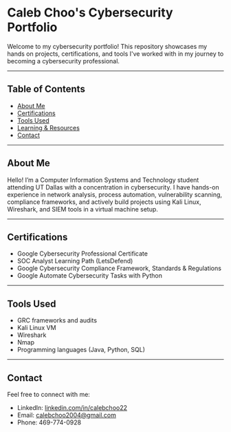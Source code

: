 # Caleb Choo's Cybersecurity Portfolio

Welcome to my cybersecurity portfolio! This repository showcases my hands on projects, certifications, and tools I've worked with in my journey to becoming a cybersecurity professional.

---

## Table of Contents

- [About Me](#-about-me)
- [Certifications](#-certifications)
- [Tools Used](#-tools-used)
- [Learning & Resources](#-learning--resources)
- [Contact](#-contact)

---

## About Me

Hello! I’m a Computer Information Systems and Technology student attending UT Dallas with a concentration in cybersecurity. I have hands-on experience in network analysis, process automation, vulnerability scanning, compliance frameworks, and actively build projects using Kali Linux, Wireshark, and SIEM tools in a virtual machine setup.

---

## Certifications

-  Google Cybersecurity Professional Certificate
-  SOC Analyst Learning Path (LetsDefend)
-  Google Cybersecurity Compliance Framework, Standards & Regulations
-  Google Automate Cybersecurity Tasks with Python
  
---

## Tools Used

- GRC frameworks and audits
- Kali Linux VM
- Wireshark
- Nmap
- Programming languages (Java, Python, SQL)

---

## Contact

Feel free to connect with me:

-  LinkedIn: [linkedin.com/in/calebchoo22](https://www.linkedin.com/in/calebchoo22/)
-  Email: calebchoo2004@gmail.com
-  Phone: 469-774-0928
